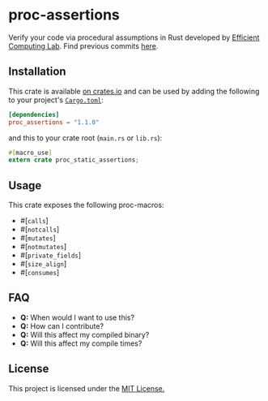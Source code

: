 # proc-assertions

Verify your code via procedural assumptions in Rust developed by [Efficient Computing Lab](https://www.yecl.org/). 
Find previous commits [here](https://github.com/Ramla-I/static-assertions/tree/antonmel).

## Installation

This crate is available
[on crates.io](https://crates.io/crates/proc_assertions) and can be used by
adding the following to your project's
[`Cargo.toml`](https://doc.rust-lang.org/cargo/reference/manifest.html):

```toml
[dependencies]
proc_assertions = "1.1.0"
```

and this to your crate root (`main.rs` or `lib.rs`):

```rust
#[macro_use]
extern crate proc_static_assertions;
```

## Usage

This crate exposes the following proc-macros:
- #[`calls`]
- #[`notcalls`]
- #[`mutates`]
- #[`notmutates`]
- #[`private_fields`]
- #[`size_align`]
- #[`consumes`]

## FAQ

- **Q:** When would I want to use this?
- **Q:** How can I contribute?
- **Q:** Will this affect my compiled binary?
- **Q:** Will this affect my compile times?

## License

This project is licensed under the [MIT License.](https://github.com/anton-mel/proc-assertions/LICENSE-MIT)
